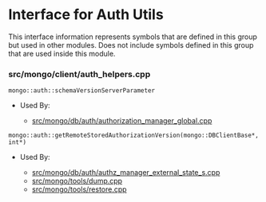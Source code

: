 
# Interface for Auth Utils
This interface information represents symbols that are defined in this group but used in other modules.  Does not include symbols defined in this group that are used inside this module.

### src/mongo/client/auth\_helpers.cpp

<div></div>

    mongo::auth::schemaVersionServerParameter

- Used By:

    - [src/mongo/db/auth/authorization\_manager\_global.cpp](../../../../security/authorization)

<div></div>

    mongo::auth::getRemoteStoredAuthorizationVersion(mongo::DBClientBase*, int*)

- Used By:

    - [src/mongo/db/auth/authz\_manager\_external\_state\_s.cpp](../../../../security/authorization)
    - [src/mongo/tools/dump.cpp](../../../../tools/tools)
    - [src/mongo/tools/restore.cpp](../../../../tools/tools)
